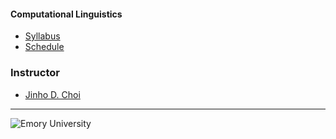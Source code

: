 #### Computational Linguistics
* [Syllabus](Syllabus)
* [Schedule](Schedule)

### Instructor ###
* [Jinho D. Choi](http://mathcs.emory.edu/~choi)

---
![Emory University](http://mathcs.emory.edu/~choi/img/emory-logo-h.png)
